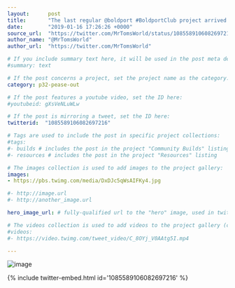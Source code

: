 ```yaml
---
layout:      post
title:       "The last regular @boldport #BoldportClub project arrived today. Huge thanks to Saar, it's been an amazing journey."
date:        "2019-01-16 17:26:26 +0000"
source_url:  "https://twitter.com/MrTomsWorld/status/1085589106082697216"
author_name: "@MrTomsWorld"
author_url:  "https://twitter.com/MrTomsWorld"

# If you include summary text here, it will be used in the post meta description instead of an excerpt from the post body
#summary: text

# If the post concerns a project, set the project name as the category:
category: p32-pease-out

# If the post features a youtube video, set the ID here:
#youtubeid: gXsVeNLuWLw

# If the post is mirroring a tweet, set the ID here:
twitterid:  "1085589106082697216"

# Tags are used to include the post in specific project collections:
#tags:
#- builds # includes the post in the project "Community Builds" listing
#- resources # includes the post in the project "Resources" listing

# The images collection is used to add images to the project gallery:
images:
- https://pbs.twimg.com/media/DxDJc5qWsAIFKy4.jpg

#- http://image.url
#- http://another_image.url

hero_image_url: # fully-qualified url to the "hero" image, used in twitter cards for example

# The videos collection is used to add videos to the project gallery (currently only mp4):
#videos:
#- https://video.twimg.com/tweet_video/C_8OYj_V0AAtg5I.mp4

---
```


![image](https://pbs.twimg.com/media/DxDJc5qWsAIFKy4.jpg)

{% include twitter-embed.html id='1085589106082697216' %}


